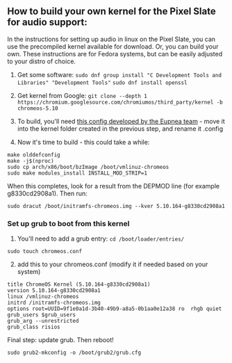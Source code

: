 ## How to build your own kernel for the Pixel Slate for audio support:
In the instructions for setting up audio in linux on the Pixel Slate, you can use the precompiled kernel available for download. Or, you can build your own.
These instructions are for Fedora systems, but can be easily adjusted to your distro of choice.

1. Get some software: 
`sudo dnf group install "C Development Tools and Libraries" "Development Tools"`
`sudo dnf install openssl`

1. Get kernel from Google:
`git clone --depth 1 https://chromium.googlesource.com/chromiumos/third_party/kernel -b chromeos-5.10`

1. To build, you'll need [this config developed by the Eupnea team](https://www.dropbox.com/s/f7tzfe1ta7hypzu/config?dl=0) - move it into the kernel folder created in the previous step, and rename it .config

1. Now it's time to build - this could take a while:

```
make olddefconfig
make -j$(nproc)   
sudo cp arch/x86/boot/bzImage /boot/vmlinuz-chromeos
sudo make modules_install INSTALL_MOD_STRIP=1
```
When this completes, look for a result from the DEPMOD line (for example g8330cd2908a1). Then run:

`sudo dracut /boot/initramfs-chromeos.img --kver 5.10.164-g8330cd2908a1`


### Set up grub to boot from this kernel

1. You'll need to add a grub entry:
`cd /boot/loader/entries/`

`sudo touch chromeos.conf`

2. add this to your chromeos.conf (modify it if needed based on your system)
```
title ChromeOS Kernel (5.10.164-g8330cd2908a1)
version 5.10.164-g8330cd2908a1
linux /vmlinuz-chromeos
initrd /initramfs-chromeos.img
options root=UUID=9f1e0a1d-3b40-49b9-a8a5-0b1aa0e12a38 ro  rhgb quiet
grub_users $grub_users
grub_arg --unrestricted
grub_class risios
```
Final step: update grub. Then reboot!

`sudo grub2-mkconfig -o /boot/grub2/grub.cfg`


